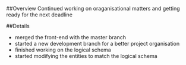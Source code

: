 ##Overview
Continued working on oraganisational matters and getting ready for the next deadline

##Details
- merged the front-end with the master branch
- started a new development branch for a better project organisation
- finished working on the logical schema
- started modifying the entities to match the logical schema